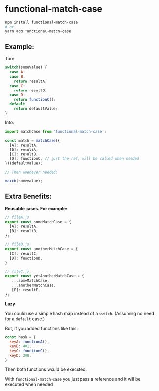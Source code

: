 # functional-match-case

```bash
npm install functional-match-case
# or
yarn add functional-match-case
```

## Example:

Turn:
```javascript
switch(someValue) {
  case A:
  case B:
    return resultA;
  case C:
    return resultB;
  case D:
    return functionC();
  default:
    return defaultValue;
}
```

Into:

```javascript
import matchCase from 'functional-match-case';

const match = matchCase({
  [A]: resultA,
  [B]: resultA,
  [C]: resultB,
  [D]: functionC, // just the ref, will be called when needed
})(defaultValue);

// Then whenever needed:

match(someValue);
```

## Extra Benefits:

**Reusable cases. For example:**

```javascript
// fileA.js
export const someMatchCase = {
  [A]: resultA,
  [B]: resultB,
};
```

```javascript
// fileB.js
export const anotherMatchCase = {
  [C]: resultC,
  [D]: functionD,
}
```

```javascript
// fileC.js
export const yetAnotherMatchCase = {
   ...someMatchCase,
   ...anotherMatchCase,
   [F]: resultF,
};

```

**Lazy**

You could use a simple hash map instead of a `switch`. (Assuming no need for a `default` case.) 

But, if you added functions like this:
```javascript
const hash = {
  keyA: functionA(),
  keyB: 401,
  keyC: functionC(),
  keyD: 200,
}
```

Then both functions would be executed. 

With `functional-match-case` you just pass a reference and it will be executed when needed.
